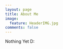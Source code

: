 ```yaml
---
layout: page
title: About Me
image:
  feature: HeaderIMG.jpg
comments: false
---
```


Nothing Yet D: